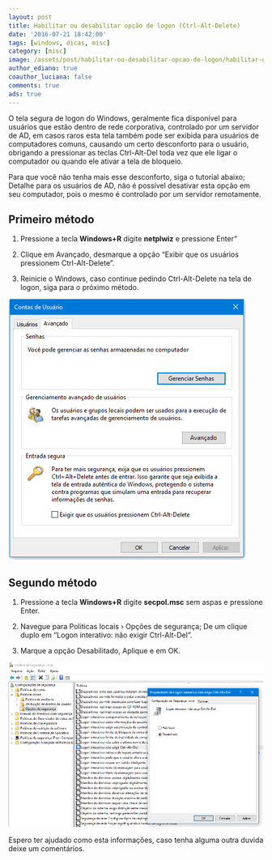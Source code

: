 ```yaml
---
layout: post
title: Habilitar ou desabilitar opção de logon (Ctrl-Alt-Delete)
date: '2016-07-21 18:42:00'
tags: [windows, dicas, misc]
category: [misc]
image: /assets/post/habilitar-ou-desabilitar-opcao-de-logon/habilitar-ou-desabilitar-opcao-de-logon.jpg
author_ediano: true
coauthor_luciana: false
comments: true
ads: true
---
```


O tela segura de logon do Windows, geralmente fica disponível para usuários que estão dentro de rede corporativa, controlado por um servidor de AD, em casos raros esta tela também pode ser exibida para usuários de computadores comuns, causando um certo desconforto para o usuário, obrigando a pressionar as teclas Ctrl-Alt-Del toda vez que ele ligar o computador ou quando ele ativar a tela de bloqueio.

Para que você não tenha mais esse desconforto, siga o tutorial abaixo; Detalhe para os usuários de AD, não é possível desativar esta opção em seu computador, pois o mesmo é controlado por um servidor remotamente.

## Primeiro método
1. Pressione a tecla **Windows+R** digite **netplwiz** e pressione Enter”

2. Clique em Avançado, desmarque a opção “Exibir que os usuários pressionem Ctrl-Alt-Delete”.

3. Reinicie o Windows, caso continue pedindo Ctrl-Alt-Delete na tela de logon, siga para o próximo método.

![Contas de usuário](/assets/post/habilitar-ou-desabilitar-opcao-de-logon/contas-de-usuario.png)

## Segundo método
1. Pressione a tecla **Windows+R** digite **secpol.msc** sem aspas e pressione Enter.

2. Navegue para Politicas locais › Opções de segurança; De um clique duplo em “Logon interativo: não exigir Ctrl-Alt-Del”.

3. Marque a opção Desabilitado, Aplique e em OK.

![Politicas de segurança local](/assets/post/habilitar-ou-desabilitar-opcao-de-logon/politicas-de-seguranca.png)

Espero ter ajudado como esta informações, caso tenha alguma outra duvida deixe um comentários.